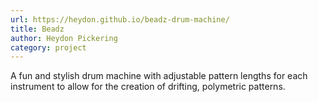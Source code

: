 ```yaml
---
url: https://heydon.github.io/beadz-drum-machine/
title: Beadz
author: Heydon Pickering
category: project
---
```


A fun and stylish drum machine with adjustable pattern lengths for each instrument to allow for the creation of drifting, polymetric patterns.

